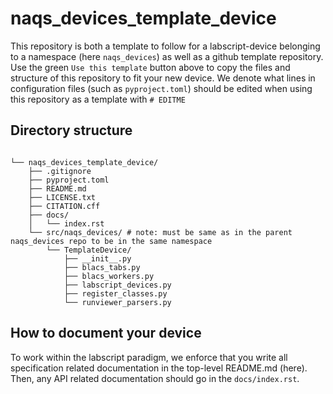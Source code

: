 # naqs_devices_template_device

This repository is both a template to follow for a labscript-device belonging
to a namespace (here `naqs_devices`) as well as a github template repository.
Use the green `Use this template` button above to copy the files and structure
of this repository to fit your new device. We denote what lines in
configuration files (such as `pyproject.toml`) should be edited when using this
repository as a template with `# EDITME`

## Directory structure

```text

└── naqs_devices_template_device/
    ├── .gitignore
    ├── pyproject.toml
    ├── README.md
    ├── LICENSE.txt
    ├── CITATION.cff
    ├── docs/
    │   └── index.rst
    └── src/naqs_devices/ # note: must be same as in the parent naqs_devices repo to be in the same namespace
        └── TemplateDevice/
            ├── __init__.py
            ├── blacs_tabs.py
            ├── blacs_workers.py
            ├── labscript_devices.py
            ├── register_classes.py
            └── runviewer_parsers.py
```

## How to document your device

To work within the labscript paradigm, we enforce that you write all
specification related documentation in the top-level README.md (here). Then,
any API related documentation should go in the `docs/index.rst`.
